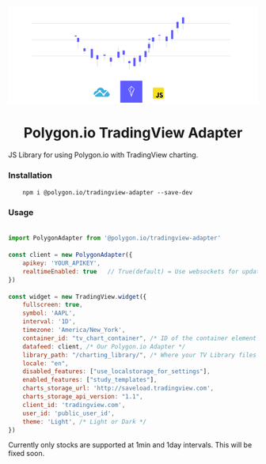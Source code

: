 <p align="center">
	<img src="misc/illustration.png" />
</p>

<div align="center">
	<h1>Polygon.io TradingView Adapter</h1>
</div>
JS Library for using Polygon.io with TradingView charting.

### Installation

		npm i @polygon.io/tradingview-adapter --save-dev

### Usage

```javascript

import PolygonAdapter from '@polygon.io/tradingview-adapter'

const client = new PolygonAdapter({
	apikey: 'YOUR_APIKEY',
	realtimeEnabled: true 	// True(default) = Use websockets for updates. False = use polling for new data.
})

const widget = new TradingView.widget({
	fullscreen: true,
	symbol: 'AAPL',
	interval: '1D',
	timezone: 'America/New_York',
	container_id: "tv_chart_container", /* ID of the container element */
	datafeed: client, /* Our Polygon.io Adapter */
	library_path: "/charting_library/", /* Where your TV Library files reside */
	locale: "en",
	disabled_features: ["use_localstorage_for_settings"],
	enabled_features: ["study_templates"],
	charts_storage_url: 'http://saveload.tradingview.com',
	charts_storage_api_version: "1.1",
	client_id: 'tradingview.com',
	user_id: 'public_user_id',
	theme: 'Light', /* Light or Dark */
})

```

Currently only stocks are supported at 1min and 1day intervals. This will be fixed soon.